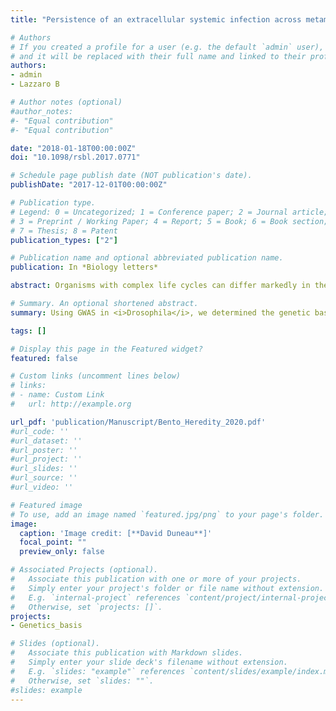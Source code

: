 ```yaml
---
title: "Persistence of an extracellular systemic infection across metamorphosis in a holometabolous insect"

# Authors
# If you created a profile for a user (e.g. the default `admin` user), write the username (folder name) here 
# and it will be replaced with their full name and linked to their profile.
authors: 
- admin
- Lazzaro B

# Author notes (optional)
#author_notes:
#- "Equal contribution"
#- "Equal contribution"

date: "2018-01-18T00:00:00Z"
doi: "10.1098/rsbl.2017.0771"

# Schedule page publish date (NOT publication's date).
publishDate: "2017-12-01T00:00:00Z"

# Publication type.
# Legend: 0 = Uncategorized; 1 = Conference paper; 2 = Journal article;
# 3 = Preprint / Working Paper; 4 = Report; 5 = Book; 6 = Book section;
# 7 = Thesis; 8 = Patent
publication_types: ["2"]

# Publication name and optional abbreviated publication name.
publication: In *Biology letters*

abstract: Organisms with complex life cycles can differ markedly in their biology across developmental life stages. Consequently, distinct life stages can represent drastically different environments for parasites. This difference is especially striking with holometabolous insects, which have dramatically different larval and adult life stages, bridged by a complete metamorphosis. There is no a priori guarantee that a parasite infecting the larval stage would be able to persist into the adult stage. In fact, to our knowledge, transstadial transmission of extracellular pathogens has never been documented in a host that undergoes complete metamorphosis. We tested the hypothesis that a bacterial parasite originally sampled froman adult host could infect a larva, then survive through metamorphosis and persist into the adult stage. As a model, we infected the host Drosophila melanogaster with a horizontally transmitted, extracellular bacterial pathogen, Providencia rettgeri. We found that this natural pathogen survived systemic infection of larvae (L3) and successfully persisted into the adult host. We then discuss how it may be adaptive for bacteria to transverse life stages and even minimize virulence at the larval stage in order to benefit from adult dispersal.

# Summary. An optional shortened abstract.
summary: Using GWAS in <i>Drosophila</i>, we determined the genetic basis of thermal plasticity of thorax and abdomen size. Variations of plasticity between those body parts were explained by completely different set of genes.

tags: []

# Display this page in the Featured widget?
featured: false

# Custom links (uncomment lines below)
# links:
# - name: Custom Link
#   url: http://example.org

url_pdf: 'publication/Manuscript/Bento_Heredity_2020.pdf'
#url_code: ''
#url_dataset: ''
#url_poster: ''
#url_project: ''
#url_slides: ''
#url_source: ''
#url_video: ''

# Featured image
# To use, add an image named `featured.jpg/png` to your page's folder. 
image:
  caption: 'Image credit: [**David Duneau**]'
  focal_point: ""
  preview_only: false

# Associated Projects (optional).
#   Associate this publication with one or more of your projects.
#   Simply enter your project's folder or file name without extension.
#   E.g. `internal-project` references `content/project/internal-project/index.md`.
#   Otherwise, set `projects: []`.
projects:
- Genetics_basis

# Slides (optional).
#   Associate this publication with Markdown slides.
#   Simply enter your slide deck's filename without extension.
#   E.g. `slides: "example"` references `content/slides/example/index.md`.
#   Otherwise, set `slides: ""`.
#slides: example
---
```

